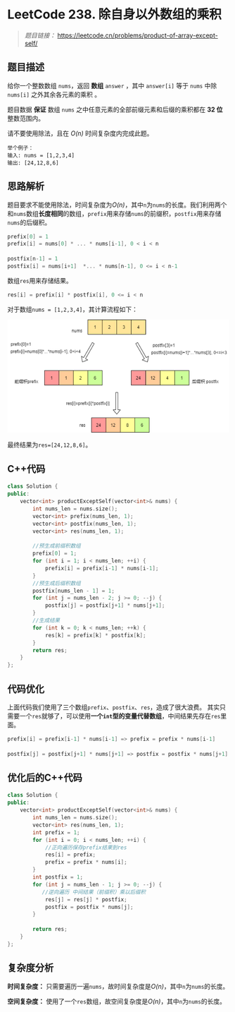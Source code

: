 # LeetCode 238. 除自身以外数组的乘积

> *题目链接：* https://leetcode.cn/problems/product-of-array-except-self/

## 题目描述

给你一个整数数组 `nums`，返回 **数组** `answer` ，其中 `answer[i]` 等于 `nums` 中除 `nums[i]` 之外其余各元素的乘积 。

题目数据 **保证** 数组 `nums` 之中任意元素的全部前缀元素和后缀的乘积都在  **32 位** 整数范围内。

请不要使用除法，且在 *O(n)* 时间复杂度内完成此题。

```
举个例子：
输入: nums = [1,2,3,4]
输出: [24,12,8,6]
```

## 思路解析

题目要求不能使用除法，时间复杂度为*O(n)*，其中`n`为`nums`的长度。我们利用两个和`nums`数组**长度相同**的数组，`prefix`用来存储`nums`的前缀积，`postfix`用来存储`nums`的后缀积。

```cpp
prefix[0] = 1
prefix[i] = nums[0] * ... * nums[i-1], 0 < i < n

postfix[n-1] = 1
postfix[i] = nums[i+1]  *... * nums[n-1], 0 <= i < n-1 
```

数组`res`用来存储结果。

```cpp
res[i] = prefix[i] * postfix[i], 0 <= i < n 
```

对于数组`nums = [1,2,3,4]`，其计算流程如下：

![](../../pic/lc-0238-01.png)

最终结果为`res=[24,12,8,6]`。

## C++代码

```cpp
class Solution {
public:
    vector<int> productExceptSelf(vector<int>& nums) {
        int nums_len = nums.size();
        vector<int> prefix(nums_len, 1);
        vector<int> postfix(nums_len, 1);
        vector<int> res(nums_len, 1);

        //预生成前缀积数组
        prefix[0] = 1;
        for (int i = 1; i < nums_len; ++i) {
            prefix[i] = prefix[i-1] * nums[i-1];
        }
        //预生成后缀积数组
        postfix[nums_len - 1] = 1;
        for (int j = nums_len - 2; j >= 0; --j) {
            postfix[j] = postfix[j+1] * nums[j+1];
        }
        //生成结果
        for (int k = 0; k < nums_len; ++k) {
            res[k] = prefix[k] * postfix[k];
        }
        return res;
    }
};
```
## 代码优化

上面代码我们使用了三个数组`prefix`、`postfix`、`res`，造成了很大浪费。 其实只需要一个`res`就够了，可以使用**一个`int`型的变量代替数组**，中间结果先存在`res`里面。

```cpp
prefix[i] = prefix[i-1] * nums[i-1] => prefix = prefix * nums[i-1]

postfix[j] = postfix[j+1] * nums[j+1] => postfix = postfix * nums[j+1]
```
## 优化后的C++代码

```cpp
class Solution {
public:
    vector<int> productExceptSelf(vector<int>& nums) {
        int nums_len = nums.size();
        vector<int> res(nums_len, 1);
        int prefix = 1;
        for (int i = 0; i < nums_len; ++i) {
            //正向遍历保存prefix结果到res
            res[i] = prefix;
            prefix = prefix * nums[i];
        }
        int postfix = 1;
        for (int j = nums_len - 1; j >= 0; --j) {
           //逆向遍历 中间结果（前缀积）乘以后缀积
            res[j] = res[j] * postfix;
            postfix = postfix * nums[j];
        }

        return res;
    }
};
```
## 复杂度分析

**时间复杂度：** 只需要遍历一遍`nums`，故时间复杂度是*O(n)*，其中`n`为`nums`的长度。

**空间复杂度：** 使用了一个`res`数组，故空间复杂度是*O(n)*，其中`n`为`nums`的长度。
